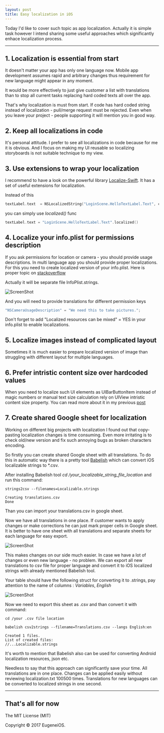 ```yaml
---
layout: post
title: Easy localization in iOS
---
```


Today I'd like to cover such topic as app localization. Actually it is simple task however I intend sharing some useful approaches which significantly enhace localization process.   

---

## 1. Localization is essential from start
It doesn't matter your app has only one language now. Mobile app development assumes rapid and arbitrary changes thus requirement for new language might appear in any moment. 

It would be more effectively to just give customer a list with translations 
than to stop all current tasks replacing hard coded texts all over the app.

That's why localization is must from start. 
If code has hard coded string instead of localization - pull/merge request must be rejected.
Even when you leave your project - people supporting it will mention you in good way.

## 2. Keep all localizations in code

It's personal attitude. I prefer to see all localizations in code because for me it is obvious.
And I focus on making my UI reusable so localizing storyboards is not suitable technique to my view.

## 3. Use extensions to wrap your localization
I recommend to have a look on the powerful library [Localize-Swift](https://github.com/marmelroy/Localize-Swift). It has a set of useful extensions for localization.

Instead of this 
```swift
textLabel.text  = NSLocalizedString("LoginScene.HelloTextLabel.Text", comment: "") 
```

you can simply use *localized()* func 

```swift
textLabel.text = "LoginScene.HelloTextLabel.Text".localized()
```

## 4. Localize your info.plist for permissions description
If you ask permissions for location or camera - you should  provide usage descriptions. 
In multi language app you should provide proper localizations. For this you need to create localized version of your info.plist. Here is proper topic on [stackoverflow](https://stackoverflow.com/questions/25736700/how-to-localise-a-string-inside-the-ios-info-plist-file)

Actually it will be separate file InfoPlist.strings.

![ScreenShot]( http://s019.radikal.ru/i618/1708/45/a5261922ec86.png)

And you will need to provide translations for different permission keys

```swift
"NSCameraUsageDescription" = "We need this to take pictures.";
```

Don't forget to add "Localized resources can be mixed" = YES in your info.plist to enable localizations.


## 5. Localize images instead of complicated layout

Sometimes it is much easier to prepare localized version of image than struggling with different layout for multiple languages.


## 6. Prefer intristic content size over hardcoded values

When you need to localize such UI elements as UIBarButtonItem instead of magic numbers or manual text size calculation rely on UIView intristic content size property. You can read more about it in my previous [post](https://eugenegoloboyar.github.io/2017/04/17/UI-tips-and-hacks)


## 7. Create shared Google sheet for localization
Working on different big projects with localization I found out that copy-pasting localization changes is time consuming. Even more irritating is to check old/new version and fix such annoying bugs as broken characters encoding. 

So firstly you can create shared Google sheet with all translations. 
To do this in automatic way there is a pretty tool [Babelish](https://github.com/netbe/Babelish) which can convert iOS localizable strings to *.csv.

After installing Babelish tool *cd /your_localizable_string_file_location* and run this command:

```
strings2csv --filenames=Localizable.strings

Creating translations.csv
Done
```

Than you can import your translations.csv in google sheet. 

Now we have all translations in one place. If customer wants to apply changes or make corrections he can just mark proper cells in Google sheet. 
It is better to have one sheet with all translations and separate sheets for each language for easy export.

![ScreenShot](http://s009.radikal.ru/i308/1708/51/546bd40532dd.png)


This makes changes on our side much easier.
In case we have a lot of changes or even new language - no problem. We can export all new translations to csv file for proper language and convert it to iOS localized strings with already mentioned Babelish tool.

Your table should have the following struct for converting it to .strings, pay attention to the name of columns : *Variables*, *English*

![ScreenShot](http://s013.radikal.ru/i325/1708/a7/0b9a3c2ba1a6.png) 
 
Now we need to export this sheet as .csv and than convert it with command:

```
cd /your .csv file location

babelish csv2strings --filename=Translations.csv --langs English:en

Created 1 files.
List of created files:
//...Localizable.strings
```

It's worth to mention that Babelish also can be used for converting Android localization resources, json etc. 

Needless to say that this approach can significantly save your time. All translations are in one place. Changes can be applied easily without reviewing localization.txt 100500 times.
Translations for new languages can be converted to localized strings in one second.  

---
## That's all for now

The MIT License (MIT)

Copyright © 2017 EugeneiOS.

